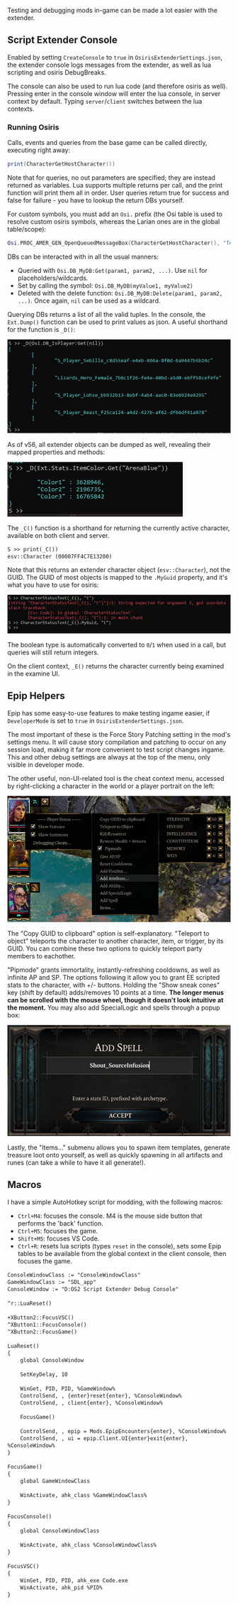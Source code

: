 Testing and debugging mods in-game can be made a lot easier with the extender.

## Script Extender Console
Enabled by setting `CreateConsole` to `true` in `OsirisExtenderSettings.json`, the extender console logs messages from the extender, as well as lua scripting and osiris DebugBreaks.

The console can also be used to run lua code (and therefore osiris as well). Pressing enter in the console window will enter the lua console, in server context by default. Typing `server`/`client` switches between the lua contexts.

### Running Osiris
Calls, events and queries from the base game can be called directly, executing right away:

```lua
print(CharacterGetHostCharacter())
```

Note that for queries, no out parameters are specified; they are instead returned as variables. Lua supports multiple returns per call, and the print function will print them all in order. User queries return true for success and false for failure - you have to lookup the return DBs yourself.

For custom symbols, you must add an `Osi.` prefix (the Osi table is used to resolve custom osiris symbols, whereas the Larian ones are in the global table/scope):

```lua
Osi.PROC_AMER_GEN_OpenQueuedMessageBox(CharacterGetHostCharacter(), "Test")
```

DBs can be interacted with in all the usual manners:

- Queried with `Osi.DB_MyDB:Get(param1, param2, ...)`. Use `nil` for placeholders/wildcards.
- Set by calling the symbol: `Osi.DB_MyDB(myValue1, myValue2)`
- Deleted with the delete function: `Osi.DB_MyDB:Delete(param1, param2, ...)`. Once again, `nil` can be used as a wildcard.

Querying DBs returns a list of all the valid tuples. In the console, the `Ext.Dump()` function can be used to print values as json. A useful shorthand for the function is `_D()`:

![Dumping a DB.](dump.png)

As of v56, all extender objects can be dumped as well, revealing their mapped properties and methods:

![Dumping an ItemColor.](stat_dump.png)

The `_C()` function is a shorthand for returning the currently active character, available on both client and server.

```
S >> print(_C())
esv::Character (00007FF4C7E13200)
```

Note that this returns an extender character object (`esv::Character`), not the GUID. The GUID of most objects is mapped to the `.MyGuid` property, and it's what you have to use for osiris:

![Calling an osiris symbol with an EsvCharacter.](char_print.png)

The boolean type is automatically converted to `0`/`1` when used in a call, but queries will still return integers.

On the client context, `_E()` returns the character currently being examined in the examine UI.

## Epip Helpers
Epip has some easy-to-use features to make testing ingame easier, if `DeveloperMode` is set to `true` in `OsirisExtenderSettings.json`.

The most important of these is the Force Story Patching setting in the mod's settings menu. It will cause story compilation and patching to occur on any session load, making it far more convenient to test script changes ingame. This and other debug settings are always at the top of the menu, only visible in developer mode.

The other useful, non-UI-related tool is the cheat context menu, accessed by right-clicking a character in the world or a player portrait on the left:

![Cheat debug menu.](cheat_context_menu.png)

The "Copy GUID to clipboard" option is self-explanatory. "Teleport to object" teleports the character to another character, item, or trigger, by its GUID. You can combine these two options to quickly teleport party members to eachother.

"Pipmode" grants immortality, instantly-refreshing cooldowns, as well as infinite AP and SP. The options following it allow you to grant EE scripted stats to the character, with +/- buttons. Holding the "Show sneak cones" key (shift by default) adds/removes 10 points at a time. **The longer menus can be scrolled with the mouse wheel, though it doesn't look intuitive at the moment.** You may also add SpecialLogic and spells through a popup box:

![Adding a spell.](add_spell.png)

Lastly, the "Items..." submenu allows you to spawn item templates, generate treasure loot onto yourself, as well as quickly spawning in all artifacts and runes (can take a while to have it all generate!).

## Macros
I have a simple AutoHotkey script for modding, with the following macros:

- `Ctrl+M4`: focuses the console. M4 is the mouse side button that performs the 'back' function.
- `Ctrl+M5`: focuses the game.
- `Shift+M5`: focuses VS Code.
- `Ctrl+R`: resets lua scripts (types `reset` in the console), sets some Epip tables to be available from the global context in the client console, then focuses the game.

```ahk
ConsoleWindowClass := "ConsoleWindowClass"
GameWindowClass := "SDL_app"
ConsoleWindow := "D:OS2 Script Extender Debug Console"

^r::LuaReset()

+XButton2::FocusVSC()
^XButton1::FocusConsole()
^XButton2::FocusGame()

LuaReset()
{
    global ConsoleWindow

    SetKeyDelay, 10

    WinGet, PID, PID, %GameWindow%
    ControlSend, , {enter}reset{enter}, %ConsoleWindow%
    ControlSend, , client{enter}, %ConsoleWindow%

    FocusGame()

    ControlSend, , epip = Mods.EpipEncounters{enter}, %ConsoleWindow%
    ControlSend, , ui = epip.Client.UI{enter}exit{enter}, %ConsoleWindow%
}

FocusGame()
{
    global GameWindowClass

    WinActivate, ahk_class %GameWindowClass%
}

FocusConsole()
{
    global ConsoleWindowClass

    WinActivate, ahk_class %ConsoleWindowClass%
}

FocusVSC()
{
    WinGet, PID, PID, ahk_exe Code.exe
    WinActivate, ahk_pid %PID%
}
```